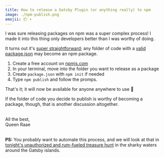 ```yaml
---
title: How to release a Gatsby Plugin (or anything really) to npm
image: ./npm-publish.png
emojii: 📦 ⬆️
---
```


I was sure releasing packages on npm was a super complex process! I made it into this thing only developers better than I was worthy of doing.

It turns out it's [super straightforward](https://docs.npmjs.com/creating-and-publishing-unscoped-public-packages); any folder of code with a [valid package.json](https://docs.npmjs.com/creating-a-package-json-file) may become an npm package.

1. Create a free account on [npmjs.com](https://www.npmjs.com/)
2. In your terminal, move into the folder you want to release as a package
3. Create `package.json` with `npm init` if needed
4. Type `npm publish` and follow the promps.

That's it; it will now be available for anyone anywhere to use 🤯

If the folder of code you decide to publish is worthy of becoming a package, though, that is another discussion altogether.

&nbsp;  
All the best,  
Queen Raae

&nbsp;  
**PS:** You probably want to automate this process, and we will look at that in [tonight's unauthorized and rum-fueled treasure hunt](https://youtu.be/eaZm9MC0GeE) in the sharky waters around the Gatsby islands.
